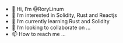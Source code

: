 - 👋 Hi, I’m @RoryLinum
- 👀 I’m interested in Solidity, Rust and Reactjs
- 🌱 I’m currently learning Rust and Solidity
- 💞️ I’m looking to collaborate on ...
- 📫 How to reach me ...

<!---
RoryLinum/RoryLinum is a ✨ special ✨ repository because its `README.md` (this file) appears on your GitHub profile.
You can click the Preview link to take a look at your changes.
--->
